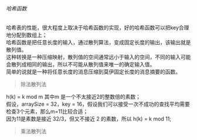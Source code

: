 ###### 哈希函数

哈希表的性能，很大程度上取决于哈希函数的实现，好的哈希函数可以把key合理地分配到数组上；  
哈希函数是把任意长度的输入，通过散列算法，变成固定长度的输出，该输出就是散列值。  
这种转换是一种压缩映射，散列值的空间通常远小于输入的空间，不同的输入可能会散列成相同的输出，所以不可能从散列值来唯一的确定输入值。  
简单的说就是一种将任意长度的消息压缩到莫伊固定长度的消息摘要的函数。  


> 除法散列法

h(k) = k mod m  其中m 是一个不太接近2的整数倍的素数；  
假设，arraySize = 32，key = 16，假设我们可以接受一次不成功的查找平均需要检查3个元素，那么m=11比较合适；  
因为11是素数是接近 32/3，但又不接近 2   的素数，所以 h(k) = k mod 11;  


> 乘法散列法



